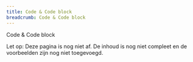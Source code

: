 ```yaml
---
title: Code & Code block
breadcrumb: Code & Code block
---
```


<p class="introduction"> Code & Code block</p>

<p class="warning">
  <span>Let op:</span>
  Deze pagina is nog niet af. De inhoud is nog niet compleet en de voorbeelden zijn nog niet toegevoegd.
</p>
